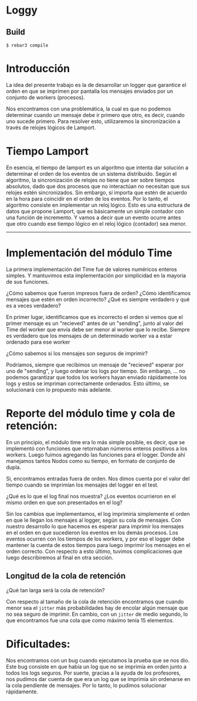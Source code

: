 # Loggy

## Build

    $ rebar3 compile

# Introducción

La idea del presente trabajo es la de desarrollar un logger que garantice el orden en que se imprimen por pantalla los mensajes enviados por un conjunto de workers (procesos).

Nos encontramos con una problemática, la cual es que no podemos determinar cuando un mensaje debe ir primero que otro, es decir, cuando uno sucede primero. Para resolver esto, utilizaremos la sincronización a través de relojes lógicos de Lamport.

# Tiempo Lamport

En esencia, el tiempo de lamport es un algoritmo que intenta dar solución a determinar el orden de los eventos de un sistema distribuido. Según el algoritmo, la sincronización de relojes no tiene que ser sobre tiempos absolutos, dado que dos procesos que no interactúan no necesitan que sus relojes estén sincronizados. Sin embargo, sí importa que estén de acuerdo en la hora para coincidir en el orden de los eventos. Por lo tanto, el algoritmo consiste en implementar un reloj lógico. Esto es una estructura de datos que propone Lamport, que es básicamente un simple contador con una función de incremento. Y vamos a decir que un evento ocurre antes que otro cuando ese tiempo lógico en el reloj lógico (contador) sea menor.

---

# Implementación del módulo Time

La primera implementación del Time fue de valores numéricos enteros simples. Y mantuvimos esta implementación por simplicidad en la mayoria de sus funciones.

¿Cómo sabemos que fueron impresos fuera de orden? ¿Cómo identificamos mensajes que estén en orden incorrecto? ¿Qué es siempre verdadero y qué es a veces verdadero?

En primer lugar, identificamos que es incorrecto el orden si vemos que el primer mensaje es un "recieved" antes de un "sending", junto al valor del Time del worker que envía debe ser menor al worker que lo recibe.
Siempre es verdadero que los mensajes de un determinado worker va a estar ordenado para ese worker

¿Cómo sabemos si los mensajes son seguros de imprimir?

Podríamos, siempre que recibimos un mensaje de "recieved" esperar por uno de "sending", y luego ordenar los logs por tiempo. Sin embargo, ...
no podemos garantizar que todos los workers hayan enviado rápidamente los logs y estos se impriman correctamente ordenados. Esto último, se solucionará con lo propuesto más adelante.

# Reporte del módulo time y cola de retención:

En un principio, el módulo time era lo más simple posible, es decir, que se implementó con funciones que retornaban números enteros positivos a los workers.
Luego fuimos agregando las funciones para el logger. Donde ahí manejamos tantos Nodos como su tiempo, en formato de conjunto de dupla.

Si, encontramos entradas fuera de orden. Nos dimos cuenta por el valor del tiempo cuando se imprimían los mensajes del logger en el test.

¿Qué es lo que el log final nos muestra? ¿Los eventos ocurrieron en el mismo orden en que son presentados en el log?

Sin los cambios que implementamos, el log imprimiría simplemente el orden en que le llegan los mensajes al logger, según su cola de mensajes. Con nuestro desarrollo lo que hacemos es esperar para imprimir los mensajes en el orden en que sucedieron los eventos en los demás procesos. Los eventos ocurren con los tiempos de los workers, y por eso el logger debe mantener la cuenta de estos tiempos para luego imprimir los mensajes en el orden correcto. Con respecto a esto último, tuvimos complicaciones que luego describiremos al final en otra sección.

## Longitud de la cola de retención

¿Qué tan larga será la cola de retención?

Con respecto al tamaño de la cola de retención encontramos que cuando menor sea el `jitter` más probabilidades hay de encolar algún mensaje que no sea seguro de imprimir. En cambio, con un `jitter` de medio segundo, lo que encontramos fue una cola que como máximo tenía 15 elementos.

# Dificultades:

Nos encontramos con un bug cuando ejecutamos la prueba que se nos dio. Este bug consiste en que había un log que no se imprimía en orden junto a todos los logs seguros. Por suerte, gracias a la ayuda de los profesores, nos pudimos dar cuenta de que era un log que se imprimía sin ordenarse en la cola pendiente de mensajes. Por lo tanto, lo pudimos solucionar rápidamente.
